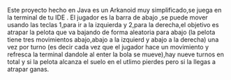 Este proyecto hecho en Java es un Arkanoid muy simplificado,se juega en la terminal de tu IDE .
El jugador es la barra de abajo ,se puede mover usando las teclas 1,para ir a la izquierda y 2,para la derecha,el objetivo es atrapar la pelota que va bajando de forma aleatoria para abajo (la pelota tiene tres movimientos abajo,abajo a la izquierd y abajo a la derecha)  una vez por turno  (es decir cada vez que el jugador hace un movimiento y refresca la terminal dandole al enter la bola se mueve),hay nueve turnos en total y si la pelota alcanza el suelo en el utlimo pierdes pero si la llegas a atrapar ganas.
